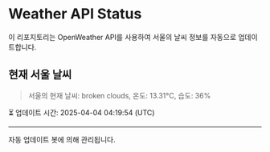 
# Weather API Status

이 리포지토리는 OpenWeather API를 사용하여 서울의 날씨 정보를 자동으로 업데이트합니다.

## 현재 서울 날씨
> 서울의 현재 날씨: broken clouds, 온도: 13.31°C, 습도: 36%

⏳ 업데이트 시간: 2025-04-04 04:19:54 (UTC)

---
자동 업데이트 봇에 의해 관리됩니다.
